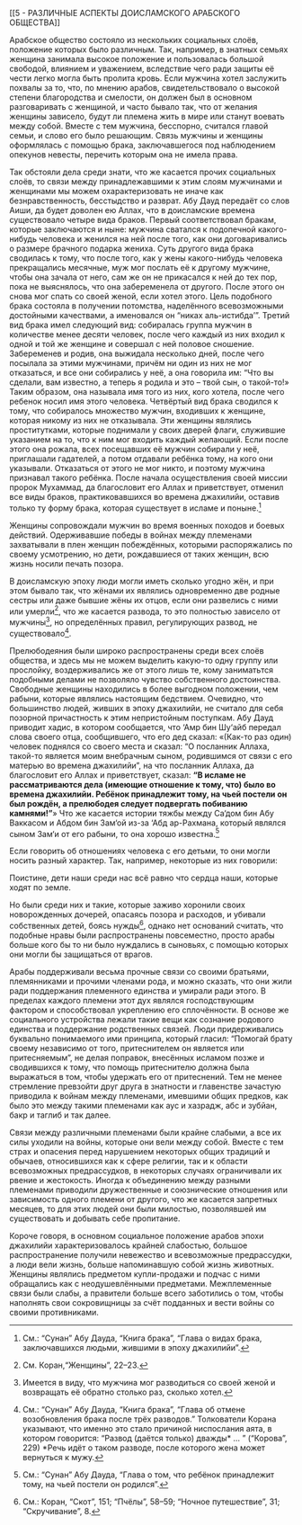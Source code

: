 [[5 - РАЗЛИЧНЫЕ АСПЕКТЫ ДОИСЛАМСКОГО АРАБСКОГО ОБЩЕСТВА]]

Арабское общество состояло из нескольких социальных слоёв, положение которых было различным. Так, например, в знатных семьях женщина занимала высокое положение и пользовалась большой свободой, влиянием и уважением, вследствие чего ради защиты её чести легко могла быть пролита кровь. Если мужчина хотел заслужить похвалы за то, что, по мнению арабов, свидетельствовало о высокой степени благородства и смелости, он должен был в основном разговаривать с женщиной, и часто бывало так, что от желания женщины зависело, будут ли племена жить в мире или станут воевать между собой. Вместе с тем мужчина, бесспорно, считался главой семьи, и слово его было решающим. Связь мужчины и женщины оформлялась с помощью брака, заключавшегося под наблюдением опекунов невесты, перечить которым она не имела права.

Так обстояли дела среди знати, что же касается прочих социальных слоёв, то связи между принадлежавшими к этим слоям мужчинами и женщинами мы можем охарактеризовать не иначе как безнравственность, бесстыдство и разврат. Абу Дауд передаёт со слов Аиши, да будет доволен ею Аллах, что в доисламские времена существовало четыре вида браков. Первый соответствовал бракам, которые заключаются и ныне: мужчина сватался к подопечной какого-нибудь человека и женился на ней после того, как они договаривались о размере брачного подарка жениха. Суть другого вида брака сводилась к тому, что после того, как у жены какого-нибудь человека прекращались месячные, муж мог послать её к другому мужчине, чтобы она зачала от него, сам же он не прикасался к ней до тех пор, пока не выяснялось, что она забеременела от другого. После этого он снова мог спать со своей женой, если хотел этого. Цель подобного брака состояла в получении потомства, наделённого всевозможными достойными качествами, а именовался он “никах аль-истибда’”. Третий вид брака имел следующий вид: собиралась группа мужчин в количестве менее десяти человек, после чего каждый из них входил к одной и той же женщине и совершал с ней половое сношение. Забеременев и родив, она выжидала несколько дней, после чего посылала за этими мужчинами, причём ни один из них не мог отказаться, и все они собирались у неё, а она говорила им: “Что вы сделали, вам известно, а теперь я родила и это – твой сын, о такой-то!» Таким образом, она называла имя того из них, кого хотела, после чего ребенок носил имя этого человека. Четвёртый вид брака сводился к тому, что собиралось множество мужчин, входивших к женщине, которая никому из них не отказывала. Эти женщины являлись проститутками, которые поднимали у своих дверей флаги, служившие указанием на то, что к ним мог входить каждый желающий. Если после этого она рожала, всех посещавших её мужчин собирали у неё, приглашали гадателей, а потом отдавали ребёнка тому, на кого они указывали. Отказаться от этого не мог никто, и поэтому мужчина признавал такого ребёнка. После начала осуществления своей миссии пророк Мухаммад, да благословит его Аллах и приветствует, отменил все виды браков, практиковавшихся во времена джахилийи, оставив только ту форму брака, которая существует в исламе и поныне.[^1]

Женщины сопровождали мужчин во время военных походов и боевых действий. Одерживавшие победы в войнах между племенами захватывали в плен женщин побеждённых, которыми распоряжались по своему усмотрению, но дети, рождавшиеся от таких женщин, всю жизнь носили печать позора.

В доисламскую эпоху люди могли иметь сколько угодно жён, и при этом бывало так, что жёнами их являлись одновременно две родные сестры или даже бывшие жёны их отцов, если они развелись с ними или умерли[^2], что же касается развода, то это полностью зависело от мужчины[^3], но определённых правил, регулирующих развод, не существовало[^4].

Прелюбодеяния были широко распространены среди всех слоёв общества, и здесь мы не можем выделить какую-то одну группу или прослойку, воздерживались же от этого лишь те, кому заниматьтся подобными делами не позволяло чувство собственного достоинства. Свободные женщины находились в более выгодном положении, чем рабыни, которые являлись настоящим бедствием. Очевидно, что большинство людей, живших в эпоху джахилийи, не считало для себя позорной причастность к этим непристойным поступкам. Абу Дауд приводит хадис, в котором сообщается, что ‘Амр бин Шу‘айб передал слова своего отца, сообщившего, что его дед сказал: «(Как-то раз один) человек поднялся со своего места и сказал: “О посланник Аллаха, такой-то является моим внебрачным сыном, родившимся от связи с его матерью во времена джахилийи”, на что посланник Аллаха, да благословит его Аллах и приветствует, сказал: **“В исламе не рассматриваются дела (имеющие отношение к тому, что) было во времена джахилийи. Ребёнок принадлежит тому, на чьей постели он был рождён, а прелюбодея следует подвергать побиванию камнями!”**» Что же касается истории тяжбы между Са‘дом бин Абу Ваккасом и Абдом бин Зам‘ой из-за ‘Абд ар-Рахмана, который являлся сыном Зам‘и от его рабыни, то она хорошо известна.[^5]

Если говорить об отношениях человека с его детьми, то они могли носить разный характер. Так, например, некоторые из них говорили:

Поистине, дети наши среди нас
всё равно что сердца наши, которые ходят по земле.

Но были среди них и такие, которые заживо хоронили своих новорожденных дочерей, опасаясь позора и расходов, и убивали собственных детей, боясь нужды[^6], однако нет оснований считать, что подобные нравы были распространены повсеместно, просто арабы больше кого бы то ни было нуждались в сыновьях, с помощью которых они могли бы защищаться от врагов.

Арабы поддерживали весьма прочные связи со своими братьями, племянниками и прочими членами рода, и можно сказать, что они жили ради поддержания племенного единства и умирали ради этого. В пределах каждого племени этот дух являлся господствующим фактором и способствовал укреплению его сплочённости. В основе же социального устройства лежали такие вещи как сознание родового единства и поддержание родственных связей. Люди придерживались буквально понимаемого ими принципа, который гласил: “Помогай брату своему независимо от того, притеснителем он является или притесняемым”, не делая поправок, внесённых исламом позже и сводившихся к тому, что помощь притеснителю должна была выражаться в том, чтобы удержать его от притеснений. Тем не менее стремление превзойти друг друга в знатности и главенстве зачастую приводила к войнам между племенами, имевшими общих предков, как было это между такими племенами как аус и хазрадж, абс и зубйан, бакр и таглиб и так далее.

Связи между различными племенами были крайне слабыми, а все их силы уходили на войны, которые они вели между собой. Вместе с тем страх и опасения перед нарушением некоторых общих традиций и обычаев, относившихся как к сфере религии, так и к области всевозможных предрассудков, в некоторых случаях ограничивали их рвение и жестокость. Иногда к объединению между разными племенами приводили дружественные и союзнические отношения или зависимость одного племени от другого, что же касается запретных месяцев, то для этих людей они были милостью, позволявшей им существовать и добывать себе пропитание.

Короче говоря, в основном социальное положение арабов эпохи джахилийи характеризовалось крайней слабостью, большое распространение получили невежество и всевозможные предрассудки, а люди вели жизнь, больше напоминавшую собой жизнь животных. Женщины являлись предметом купли-продажи и подчас с ними обращались как с неодушевлёнными предметами. Межплеменные связи были слабы, а правители больше всего заботились о том, чтобы наполнять свои сокровищницы за счёт подданных и вести войны со своими противниками.

[^1]: См.: “Сунан” Абу Дауда, “Книга брака”, “Глава о видах брака, заключавшихся людьми, жившими в эпоху джахилийи”.

[^2]: См. Коран,“Женщины”, 22–23.

[^3]: Имеется в виду, что мужчина мог разводиться со своей женой и возвращать её обратно столько раз, сколько хотел.

[^4]: См.: “Сунан” Абу Дауда, “Книга брака”, “Глава об отмене возобновления брака после трёх разводов.”
Толкователи Корана указывают, что именно это стало причиной ниспослания аята, в котором говорится: “Развод (даётся только) дважды* … ” (“Корова”, 229)
*Речь идёт о таком разводе, после которого жена может вернуться к мужу.

[^5]: См.: “Сунан” Абу Дауда, “Глава о том, что ребёнок принадлежит тому, на чьей постели он родился”.

[^6]: См.: Коран, “Скот”, 151; “Пчёлы”, 58–59; “Ночное путешествие”, 31; “Скручивание”, 8.

